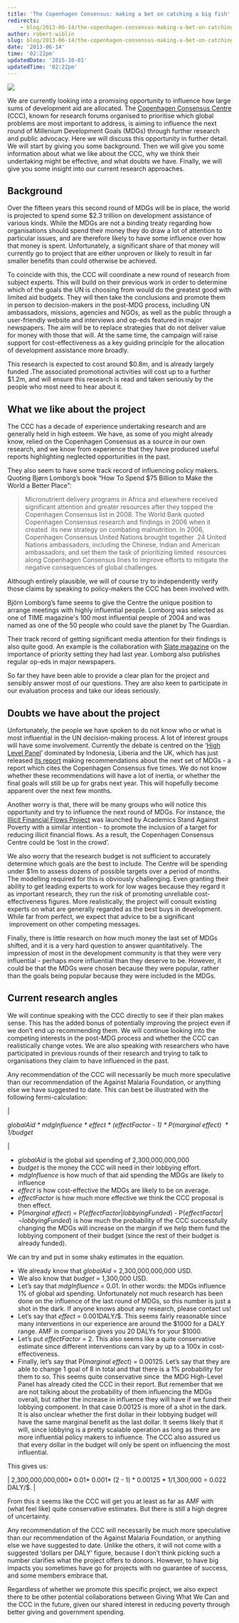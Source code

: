 ```yaml
---
title: 'The Copenhagen Consensus: making a bet on catching a big fish'
redirects:
    - blog/2013-06-14/the-copenhagen-consensus-making-a-bet-on-catching-a-big-fish
author: robert-wiblin
slug: blog/2013-06-14/the-copenhagen-consensus-making-a-bet-on-catching-a-big-fish
date: '2013-06-14'
time: '02:22pm'
updatedDate: '2015-10-01'
updatedTime: '02:22pm'
---
```

![](http://www.eoi.es/blogs/lauranavas/files/2012/01/no_excuses2.jpg)

We are currently looking into a promising opportunity to influence how large sums of development aid are allocated. The [Copenhagen Consensus Centre](http://www.copenhagenconsensus.com/) (CCC), known for research forums organised to prioritise which global problems are most important to address, is aiming to influence the next round of Millenium Development Goals (MDGs) through further research and public advocacy. Here we will discuss this opportunity in further detail. We will start by giving you some background. Then we will give you some information about what we like about the CCC, why we think their undertaking might be effective, and what doubts we have. Finally, we will give you some insight into our current research approaches.

## Background

Over the fifteen years this second round of MDGs will be in place, the world is projected to spend some $2.3 trillion on development assistance of various kinds. While the MDGs are not a binding treaty regarding how organisations should spend their money they do draw a lot of attention to particular issues, and are therefore likely to have some influence over how that money is spent. Unfortunately, a significant share of that money will currently go to project that are either unproven or likely to result in far smaller benefits than could otherwise be achieved.

To coincide with this, the CCC will coordinate a new round of research from subject experts. This will build on their previous work in order to determine which of the goals the UN is choosing from would do the greatest good with limited aid budgets. They will then take the conclusions and promote them in person to decision-makers in the post-MDG process, including UN ambassadors, missions, agencies and NGOs, as well as the public through a user-friendly website and interviews and op-eds featured in major newspapers. The aim will be to replace strategies that do not deliver value for money with those that will. At the same time, the campaign will raise support for cost-effectiveness as a key guiding principle for the allocation of development assistance more broadly.

This research is expected to cost around $0.8m, and is already largely funded .The associated promotional activities will cost up to a further $1.2m, and will ensure this research is read and taken seriously by the people who most need to hear about it.

## What we like about the project

The CCC has a decade of experience undertaking research and are generally held in high esteem. We have, as some of you might already know, relied on the Copenhagen Consensus as a source in our own research, and we know from experience that they have produced useful reports highlighting neglected opportunities in the past.

They also seem to have some track record of influencing policy makers. Quoting Bjørn Lomborg’s book “How To Spend $75 Billion to Make the World a Better Place”:

> Micronutrient delivery programs in Africa and elsewhere received significant attention and greater resources after they topped the Copenhagen Consensus list in 2008\. The World Bank quoted Copenhagen Consensus research and findings in 2006 when it created  its new strategy on combating malnutrition. In 2006, Copenhagen Consensus United Nations brought together  24 United Nations ambassadors, including the Chinese, Indian and American ambassadors, and set them the task of prioritizing limited  resources along Copenhagen Consensus lines to improve efforts to mitigate the negative consequences of global challenges.

Although entirely plausible, we will of course try to independently verify those claims by speaking to policy-makers the CCC has been involved with.

Björn Lomborg’s fame seems to give the Centre the unique position to arrange meetings with highly influential people. Lomborg was selected as one of TIME magazine's 100 most influential people of 2004 and was named as one of the 50 people who could save the planet by The Guardian.

Their track record of getting significant media attention for their findings is also quite good. An example is the collaboration with [Slate magazine](http://www.slate.com/articles/technology/copenhagen_consensus_2012/2012/05/copenhagen_consensus_how_to_save_the_world_on_a_budget_of_75_billion_.html) on the importance of priority setting they had last year. Lomborg also publishes regular op-eds in major newspapers.

So far they have been able to provide a clear plan for the project and sensibly answer most of our questions. They are also keen to participate in our evaluation process and take our ideas seriously.

## Doubts we have about the project

Unfortunately, the people we have spoken to do not know who or what is most influential in the UN decision-making process. A lot of interest groups will have some involvement. Currently the debate is centred on the ‘[High Level Panel](http://www.post2015hlp.org/)’ dominated by Indonesia, Liberia and the UK, which has just released [its report](http://www.un.org/sg/management/pdf/HLP_P2015_Report.pdf) making recommendations about the next set of MDGs - a report which cites the Copenhagen Consensus five times. We do not know whether these recommendations will have a lot of inertia, or whether the final goals will still be up for grabs next year. This will hopefully become apparent over the next few months.

Another worry is that, there will be many groups who will notice this opportunity and try to influence the next round of MDGs. For instance, the [Illicit Financial Flows Project](http://academicsstand.org/projects/institutional-reform-goals/the-goals/illicit-financial-flows-project/) was launched by Academics Stand Against Poverty with a similar intention - to promote the inclusion of a target for reducing illicit financial flows. As a result, the Copenhagen Consensus Centre could be ‘lost in the crowd’.

We also worry that the research budget is not sufficient to accurately determine which goals are the best to include. The Centre will be spending under $1m to assess dozens of possible targets over a period of months. The modelling required for this is obviously challenging. Even granting their ability to get leading experts to work for low wages because they regard it as important research, they run the risk of promoting unreliable cost-effectiveness figures. More realistically, the project will consult existing experts on what are generally regarded as the best buys in development. While far from perfect, we expect that advice to be a significant  improvement on other competing messages.

Finally, there is little research on how much money the last set of MDGs shifted, and it is a very hard question to answer quantitatively. The impression of most in the development community is that they were very influential - perhaps more influential than they deserve to be. However, it could be that the MDGs were chosen because they were popular, rather than the goals being popular because they were included in the MDGs.

## Current research angles

We will continue speaking with the CCC directly to see if their plan makes sense. This has the added bonus of potentially improving the project even if we don’t end up recommending them. We will continue looking into the competing interests in the post-MDG process and whether the CCC can realistically change votes. We are also speaking with researchers who have participated in previous rounds of their research and trying to talk to organisations they claim to have influenced in the past.

Any recommendation of the CCC will necessarily be much more speculative than our recommendation of the Against Malaria Foundation, or anything else we have suggested to date. This can best be illustrated with the following fermi-calculation:

<colgroup><col></colgroup>
| 

_globalAid * mdgInfluence * effect * (effectFactor - 1) * P(marginal effect)  * 1/budget_

 |

*   _globalAid_ is the global aid spending of 2,300,000,000,000
*   _budget_ is the money the CCC will need in their lobbying effort.
*   _mdgInfluence_ is how much of that aid spending the MDGs are likely to influence
*   _effect_ is how cost-effective the MDGs are likely to be on average.
*   _effectFactor_ is how much more effective we think the CCC proposal is then effect.
*   P(_marginal effect_) = P(_effectFactor_|_lobbyingFunded_) - P(_effectFactor_|¬_lobbyingFunded_) is how much the probability of the CCC successfully changing the MDGs will increase on the margin if we help them fund the lobbying component of their budget (since the rest of their budget is already funded).

We can try and put in some shaky estimates in the equation.

*   We already know that _globalAid_ = 2,300,000,000,000 USD.
*   We also know that _budget_ = 1,300,000 USD.
*   Let’s say that _mdgInfluence_ = 0.01\. In other words: the MDGs influence 1% of global aid spending. Unfortunately not much research has been done on the influence of the last round of MDGs, so this number is just a shot in the dark. If anyone knows about any research, please contact us!
*   Let’s say that _effect_ = 0.001DALY/$. This seems fairly reasonable since many interventions in our experience are around the $1000 for a DALY range. AMF in comparison gives you 20 DALYs for your $1000.
*   Let’s put _effectFactor_ = 2\. This also seems like a quite conservative estimate since different interventions can vary by up to a 100x in cost-effectiveness.
*   Finally, let’s say that P(_marginal effect_) = 0.00125\. Let’s say that they are able to change 1 goal of 8 in total and that there is a 1% probability for them to so. This seems quite conservative since  the MDG High-Level Panel has already cited the CCC in their report. But remember that we are not talking about the probability of them influencing the MDGs overall, but rather the increase in influence they will have if we fund their lobbying component. In that case 0.00125 is more of a shot in the dark. It is also unclear whether the first dollar in their lobbying budget will have the same marginal benefit as the last dollar. It seems likely that it will, since lobbying is a pretty scalable operation as long as there are more influential policy makers to influence. The CCC also assured us that every dollar in the budget will only be spent on influencing the most influential.

This gives us:

<colgroup><col></colgroup>
| 2,300,000,000,000* 0.01* 0.001* (2 - 1) * 0.00125 * 1/1,300,000 = 0.022 DALY/$. |

From this it seems like the CCC will get you at least as far as AMF with (what feel like) quite conservative estimates. But there is still a high degree of uncertainty.

Any recommendation of the CCC will necessarily be much more speculative than our recommendation of the Against Malaria Foundation, or anything else we have suggested to date. Unlike the others, it will not come with a suggested ‘dollars per DALY’ figure, because I don’t think picking such a number clarifies what the project offers to donors. However, to have big impacts you sometimes have go for projects with no guarantee of success, and some members embrace that.

Regardless of whether we promote this specific project, we also expect there to be other potential collaborations between Giving What We Can and the CCC in the future, given our shared interest in reducing poverty through better giving and government spending.